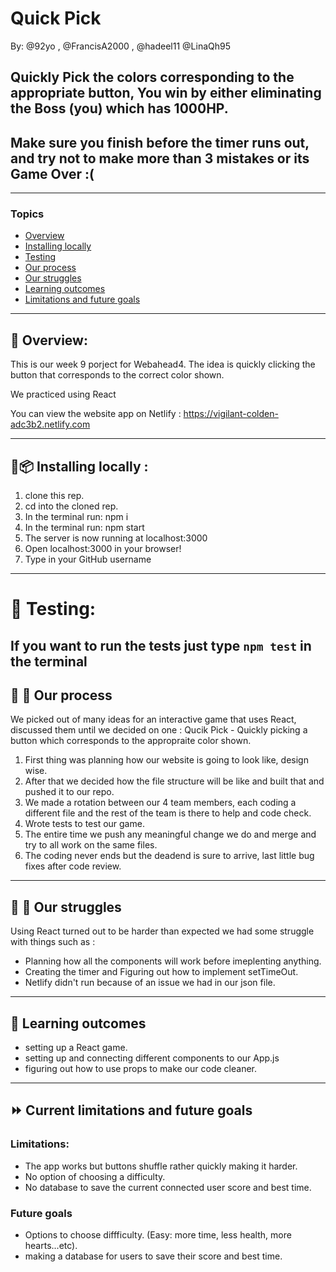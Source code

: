 # Quick Pick
By: @92yo , @FrancisA2000 , @hadeel11 @LinaQh95

## Quickly Pick the colors corresponding to the appropriate button, You win by either eliminating the Boss (you) which has 1000HP. 
## Make sure you finish before the timer runs out, and try not to make more than 3 mistakes or its Game Over :(

---


### Topics
* [Overview](#page_with_curl-overview)
* [Installing locally](#floppy_diskpackage-installing-locally-)
* [Testing](#tada-testing)
* [Our process](#construction_worker-construction---our-process)
* [Our struggles](#hatching_chick-hatched_chick--our-struggles)
* [Learning outcomes](#chicken-learning-outcomes)
* [Limitations and future goals](#fast_forward--current-limitations-and-future-goals)

---

## :page_with_curl: Overview:
This is our week 9 porject for Webahead4.
The idea is quickly clicking the button that corresponds to the correct color shown.
 
We practiced using React 

You can view the website app on Netlify : 
https://vigilant-colden-adc3b2.netlify.com


---

## :floppy_disk::package: Installing locally : 

1. clone this rep.
2. cd into the cloned rep.
3. In the terminal run: npm i
4. In the terminal run: npm start
5. The server is now running at localhost:3000
6. Open localhost:3000 in your browser!
7. Type in your GitHub username
---


# :tada: Testing:
If you want to run the tests just type `npm test` in the terminal
---

## :construction_worker: :construction:   Our process

We picked out of many ideas for an interactive game that uses React, discussed them until we decided on one : Qucik Pick - Quickly picking a button which corresponds to the appropraite color shown.

1. First thing was planning how our website is going to look like, design wise.
2. After that we decided how the file structure will be like and built that and pushed it to our repo.
3. We made a rotation between our 4 team members, each coding a different file and the rest of the team is there to help and code check.
5. Wrote tests to test our game.
6. The entire time we push any meaningful change we do and merge and try to all work on the same files.
7. The coding never ends but the deadend is sure to arrive, last little bug fixes after code review.

---

## :hatching_chick: :hatched_chick:  Our struggles
 
Using React turned out to be harder than expected we had some struggle with things such as : 
- Planning how all the components will work before imeplenting anything.
- Creating the timer and Figuring out how to implement setTimeOut.
- Netlify didn't run because of an issue we had in our json file.

---

## :chicken: Learning outcomes
 
- setting up a React game.
- setting up and connecting different components to our App.js
- figuring out how to use props to make our code cleaner.

---

## :fast_forward:  Current limitations and future goals
### Limitations:
- The app works but buttons shuffle rather quickly making it harder.
- No option of choosing a difficulty.
- No database to save the current connected user score and best time.

### Future goals
- Options to choose diffficulty. (Easy: more time, less health, more hearts...etc).
- making a database for users to save their score and best time.
